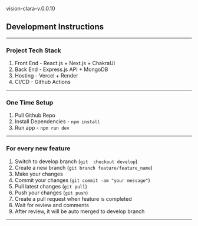 vision-clara-v.0.0.10

## Development Instructions
___
### Project Tech Stack

1. Front End - React.js + Next.js + ChakraUI
2. Back End - Express.js API + MongoDB
3. Hosting - Vercel + Render
5. CI/CD - Github Actions

___
### One Time Setup

1. Pull Github Repo
2. Install Dependencies -
```npm install```
3. Run app - ```npm run dev```

___
### For every new feature
1. Switch to develop branch (`git 
checkout develop`)
2. Create a new branch (`git branch feature/feature_name`)
3. Make your changes
4. Commit your changes (`git commit -am "your message"`)
5. Pull latest changes (`git pull`)
6. Push your changes (`git push`)
7. Create a pull request when feature is completed
8. Wait for review and comments
9. After review, it will be auto merged to develop branch
___
